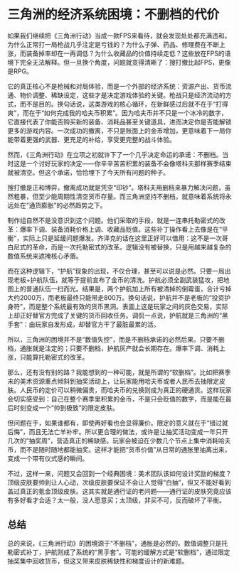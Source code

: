 # 三角洲的经济系统困境：不删档的代价

如果我们继续把《三角洲行动》当成一款FPS来看待，就会发现处处都充满违和。为什么正常打一局枪战几乎注定是亏钱的？为什么子弹、药品、修理费在不断上涨，而装备掉率却在一再调低？为什么收藏品的价值持续走低？这些放在FPS的语境下完全无法解释。但一旦换个角度，问题就变得清晰了：搜打撤比起FPS，更像是RPG。

它的真正核心不是枪械和对局体验，而是一个外部的经济系统：资源产出、货币流通、物价调整、稀缺设定，这些才是决定游戏体验的关键。枪战只是经济流动的方式，而不是目的。换句话说，这类游戏的核心循环，在新鲜感过后就不在于“打得爽”，而在于“如何完成我的哈夫币积累”。因为哈夫币并不只是一个冰冷的数字，它直接代表了你能否购买新的装备、消耗品甚至关键道具，进而决定你是否能解锁更多的游戏内容。一次成功的撤离，不只是账面上的金币增加，更意味着下一局你能带着更强的武器、更充足的补给，享受更完整的战斗体验。

然而，《三角洲行动》在立项之初就许下了一个几乎决定命运的承诺：不删档。当时这是一个讨好玩家的决定——你辛辛苦苦积累的装备不会像塔科夫那样赛季结束就被清空。但这个承诺，恰恰埋下了今天所有问题的种子。

搜打撤是正和博弈，撤离成功就是凭空“印钞”。塔科夫用删档来暴力解决问题，虽然粗暴，但至少能周期性清空货币存量。而三角洲坚持不删档，就意味着系统将永远处在“通货膨胀”的必然趋势之下。

制作组自然不是没意识到这个问题。他们采取的手段，就是一连串托勒密式的改革：爆率下调、装备消耗价格上调、收藏品贬值。这些补丁操作看上去像是在“平衡”，实际上只是延缓问题爆发。齐泽克的话在这里正好可以借用：这不是一次哥白尼式的革命，而是一次托勒密式的改革。逻辑没有被替换，只是用越来越复杂的数值系统来遮掩核心矛盾。

而在这种逻辑下，“护航”现象的出现，不仅合理，甚至可以说是必然。只要一局出现老板+护航队伍，就等于提前宣布了金币的清洗。护航必须全副武装猛攻，把地图上的普通队伍一扫而光。结果是，两个护航加上所有被清掉的倒霉蛋，合计亏掉大约2000万，而老板最终只能带走800万。换句话说，护航并不是老板的“投资护身符”，而是整个系统最有效的货币黑洞。表面上这是玩家之间的灰色交易，实际上却正好替官方完成了关键的货币回收任务。调侃一点说，护航就是三角洲的“黑手套”：由玩家自发形成，却替官方干了最脏最累的活。

所以，三角洲的困境并不是“数值失控”，而是不删档承诺的必然后果。只要不删档，通胀就是注定的；只要不删档，护航灰产就会长期存在。爆率下调、消耗上涨，只能算托勒密式的改革。

那么，还有没有别的路？我能想到的一种可能，就是所谓的“软删档”。比如把赛季末的美术资源重点倾斜到抽奖活动上，让玩家能用哈夫币或者人民币去抽限定皮肤。人民币的定价可以稍微偏贵，而哈夫币的兑换则成为真正的硬通货。这样玩家会切实感受到：自己在整个赛季里积累的金币，不是只会贬值的数字，而是能在最后时刻变成一个“帅到极致”的限定皮肤。

但问题在于，如果谁都有，即使再好看也会显得廉价。限定的意义就在于“错过就后悔”，而且无法亡羊补牢。所以更合理的做法，或许是让抽奖活动变成一年只开几次的“抽奖周”，营造真正的稀缺感。玩家会被迫在少数几个节点上集中消耗哈夫币，而不是随时随地都能抽奖。这样才能把“货币价值”从日常的通胀里抽离出来，变成一个带有仪式感的瞬间。

不过，这样一来，问题又会回到一个经典困境：美术团队该如何设计奖励的梯度？顶级皮肤要帅到让人心动，次级皮肤要保证不会让人觉得“白抽”，但又不能好看到盖过真正的氪金顶级皮肤。这其实就是通行证的老问题——通行证的皮肤究竟应该有多好看才合适？太一般，没人愿意买；太顶级，非买不可，反而破坏了平衡。

## 总结

总的来说，《三角洲行动》的困境源于“不删档”，通胀是必然的。数值调整只是托勒密式补丁，护航则成了系统的“黑手套”。可能的缓解方式是“软删档”，通过限定抽奖集中回收货币，但这又带来皮肤稀缺性和梯度设计的新难题。
